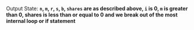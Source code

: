 Output State: **`n`, `m`, `r`, `s`, `b`, `shares` are as described above, `i` is 0, `m` is greater than 0, shares is less than or equal to 0 and we break out of the most internal loop or if statement**